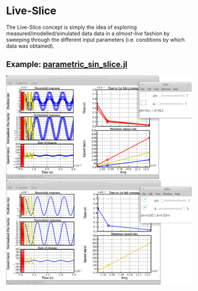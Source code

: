 # Live-Slice

The Live-Slice concept is simply the idea of exploring measured/modelled/simulated data
data in a *almost-live* fashion by sweeping through the different input parameters
(i.e. conditions by which data was obtained).

## Example: [parametric_sin_slice.jl](parametric_sin_slice.jl)

<img src="https://github.com/ma-laforge/FileRepo/blob/master/CMDimData/parametric_sin_live/phi_all-A_all.png">
<img src="https://github.com/ma-laforge/FileRepo/blob/master/CMDimData/parametric_sin_live/phi_0-A_4m.png">


